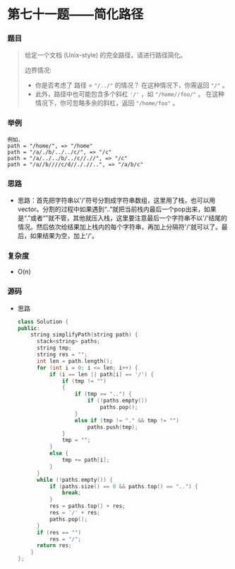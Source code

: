 # 第七十一题——简化路径

### 题目

> 给定一个文档 (Unix-style) 的完全路径，请进行路径简化。
>
> 边界情况:
>
> - 你是否考虑了 路径 = `"/../"` 的情况？
>    	在这种情况下，你需返回 `"/"` 。
> - 此外，路径中也可能包含多个斜杠 `'/'` ，如 `"/home//foo/"` 。
>    	在这种情况下，你可忽略多余的斜杠，返回 `"/home/foo"` 。

### 举例

```
例如，
path = "/home/", => "/home"
path = "/a/./b/../../c/", => "/c"
path = "/a/../../b/../c//.//", => "/c"
path = "/a//b////c/d//././/..", => "/a/b/c"
```

### 思路

* 思路：首先把字符串以'/'符号分割成字符串数组，这里用了栈，也可以用vector。分割的过程中如果遇到“..”就把当前栈内最后一个pop出来，如果是“.”或者“”就不管，其他就压入栈，这里要注意最后一个字符串不以'/'结尾的情况。然后依次给结果加上栈内的每个字符串，再加上分隔符'/'就可以了。最后，如果结果为空，加上'/'。

### 复杂度

- O(n)


### 源码

* 思路

  ```c++
  class Solution {
  public:
      string simplifyPath(string path) {
  		stack<string> paths;
  		string tmp;
  		string res = "";
  		int len = path.length();
  		for (int i = 0; i <= len; i++) {
  			if (i == len || path[i] == '/') {
  				if (tmp != "")
  				{
  					if (tmp == "..") {
  						if (!paths.empty()) 
  							paths.pop();
  					}
  					else if (tmp != "." && tmp != "")
  						paths.push(tmp);
  				}
  				tmp = "";
  			}
  			else {
  				tmp += path[i];
  			}
  		}
  		while (!paths.empty()) {
  			if (paths.size() == 0 && paths.top() == "..") {
  				break;
  			}
  			res = paths.top() + res;
  			res = '/' + res;
  			paths.pop();
  		}
  		if (res == "")
  			res = "/";
  		return res;      
      }
  };
  ```

